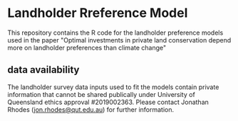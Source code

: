 # Landholder Rreference Model

This repository contains the R code for the landholder preference models used in the paper "Optimal investments in private land conservation depend more on landholder preferences than climate change" 

## data availability

The landholder survey data inputs used to fit the models contain private information that cannot be shared publically under University of Queensland ethics approval #2019002363. Please contact Jonathan Rhodes (jon.rhodes@qut.edu.au) for further information. 
